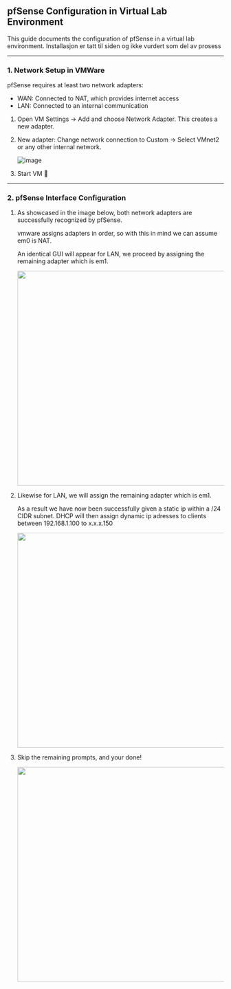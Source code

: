 ## pfSense Configuration in Virtual Lab Environment

This guide documents the configuration of pfSense in a virtual lab environment. Installasjon er tatt til siden og ikke vurdert som del av prosess

---

### 1. Network Setup in VMWare

pfSense requires at least two network adapters:

- WAN: Connected to NAT, which provides internet access  
- LAN: Connected to an internal communication

1. Open VM Settings → Add and choose Network Adapter. This creates a new adapter.

2. New adapter: Change network connection to Custom → Select VMnet2 or any other internal network.

   ![image](https://github.com/user-attachments/assets/3b6f1193-ea94-4edf-8405-ed3bfffba5ac)

3. Start VM 👹

---

### 2. pfSense Interface Configuration

1. As showcased in the image below, both network adapters are successfully recognized by pfSense.

   vmware assigns adapters in order, so with this in mind we can assume em0 is NAT.

   An identical GUI will appear for LAN, we proceed by assigning the remaining adapter which is em1.

   <img src="https://github.com/user-attachments/assets/de7ea183-0178-4898-92a3-bb9712d5b5e9" width=500>

2. Likewise for LAN, we will assign the remaining adapter which is em1.

   As a result we have now been successfully given a static ip within a /24 CIDR subnet. DHCP will then assign dynamic ip adresses to clients between 192.168.1.100 to x.x.x.150

   <img src="https://github.com/user-attachments/assets/84124ca1-f367-4252-8006-13b598cdbf92" width=500>

3. Skip the remaining prompts, and your done!
   
   <img src=https://github.com/user-attachments/assets/7665f32e-3c2d-4bf7-b178-eae4334b905e width=500>

